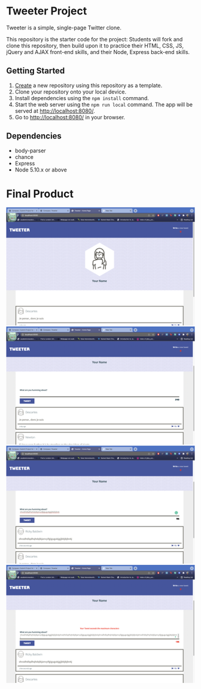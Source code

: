 # Tweeter Project

Tweeter is a simple, single-page Twitter clone.

This repository is the starter code for the project: Students will fork and clone this repository, then build upon it to practice their HTML, CSS, JS, jQuery and AJAX front-end skills, and their Node, Express back-end skills.

## Getting Started

1. [Create](https://docs.github.com/en/repositories/creating-and-managing-repositories/creating-a-repository-from-a-template) a new repository using this repository as a template.
2. Clone your repository onto your local device.
3. Install dependencies using the `npm install` command.
3. Start the web server using the `npm run local` command. The app will be served at <http://localhost:8080/>.
4. Go to <http://localhost:8080/> in your browser.

## Dependencies
- body-parser
- chance
- Express
- Node 5.10.x or above

# Final Product
!["First Screen Shot is the Profile page without the textarea but pre-loaded tweets"](./public/images/profile1.png)
!["Second Screen Shot is the User logo,text area to post tweets, it is diplayed by clicking Write a new tweet"](./public/images/profile2.png)
!["Third Screen Shot shows a recently created tweet"](./public/images/tweet1.png)
!["Fourth Screen Shot shows an error message if characters exceed 140"](./public/images/error.png)


